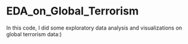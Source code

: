 # EDA_on_Global_Terrorism
In this code, I did some exploratory data analysis and visualizations on global terrorism data:)
